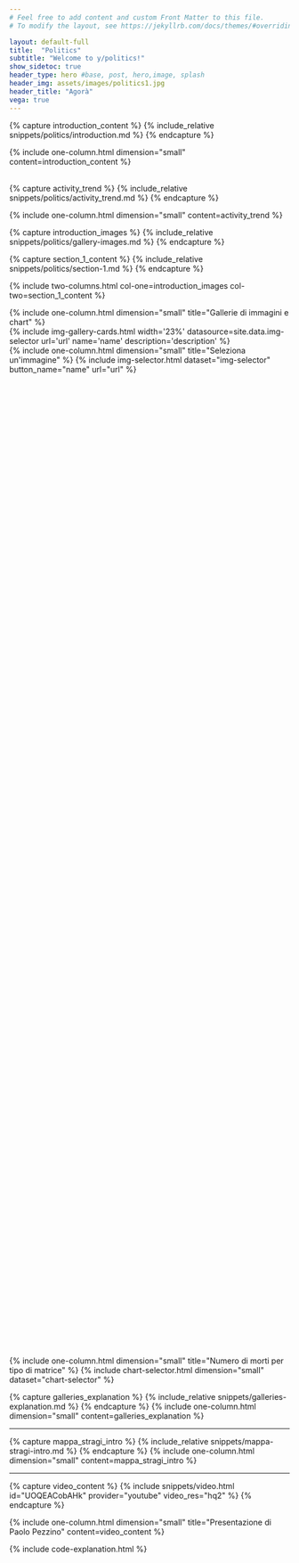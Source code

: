 ```yaml
---
# Feel free to add content and custom Front Matter to this file.
# To modify the layout, see https://jekyllrb.com/docs/themes/#overriding-theme-defaults

layout: default-full
title:  "Politics"
subtitle: "Welcome to y/politics!"
show_sidetoc: true
header_type: hero #base, post, hero,image, splash
header_img: assets/images/politics1.jpg
header_title: "Agorà"
vega: true
---
```


[//]: # (Introduction section)
{% capture introduction_content %}
    {% include_relative snippets/politics/introduction.md %}
{% endcapture %}

{% include one-column.html dimension="small" content=introduction_content %}


[//]: # (Chart Timeline Stragi)
<br>
{% capture activity_trend %}
{% include_relative snippets/politics/activity_trend.md %}
{% endcapture %}

{% include one-column.html dimension="small" content=activity_trend %}


[//]: # (Chart Two columns)
{% capture introduction_images %}
{% include_relative snippets/politics/gallery-images.md %}
{% endcapture %}

{% capture section_1_content %}
    {% include_relative snippets/politics/section-1.md %}
{% endcapture %}

{% include two-columns.html col-one=introduction_images col-two=section_1_content %}

[//]: # (Cards Gallery)
<div class="bg-color bg-color-full py-3 my-5" id="galleria">
    {% include one-column.html dimension="small" title="Gallerie di immagini e chart" %}
</div>
{% include img-gallery-cards.html width='23%' datasource=site.data.img-selector url='url' name='name' description='description' %}


[//]: # (Image selector)
<div class="bg-color-full bg-color py-3 my-5" style="min-height:45vh">
{% include one-column.html dimension="small" title="Seleziona un'immagine" %}
{% include img-selector.html dataset="img-selector" button_name="name" url="url" %}
</div>

[//]: # (Chart selector)
{% include one-column.html dimension="small" title="Numero di morti per tipo di matrice" %}
{% include chart-selector.html dimension="small" dataset="chart-selector" %}


[//]: # (Gallery explanation)
{% capture galleries_explanation %}
{% include_relative snippets/galleries-explanation.md %}
{% endcapture %}
{% include one-column.html dimension="small" content=galleries_explanation %}
<br>

[//]: # (Map with modal)
<hr>
{% capture mappa_stragi_intro %}
{% include_relative snippets/mappa-stragi-intro.md %}
{% endcapture %}
{% include one-column.html dimension="small" content=mappa_stragi_intro %}
<hr>

[//]: # (Video in one column)
{% capture video_content %}
{% include snippets/video.html id="UOQEACobAHk" provider="youtube" video_res="hq2" %}
{% endcapture %}

{% include one-column.html dimension="small" title="Presentazione di Paolo Pezzino" content=video_content %}

{% include code-explanation.html %}